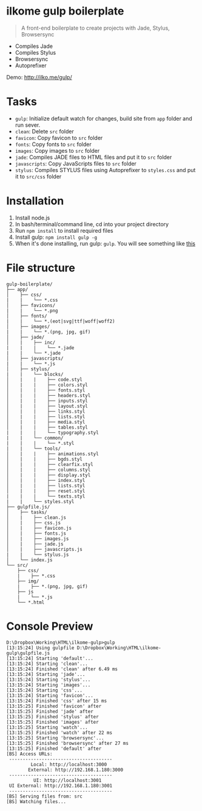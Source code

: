 # ilkome gulp boilerplate
> A front-end boilerplate to create projects with Jade, Stylus, Browsersync

- Compiles Jade
- Compiles Stylus
- Browsersync
- Autoprefixer

Demo: http://ilko.me/gulp/


# Tasks
- `gulp`: Initialize default watch for changes, build site from `app` folder and run sever.
- `clean`: Delete `src` folder
- `favicon`: Copy favicon to `src` folder
- `fonts`: Copy fonts to `src` folder
- `images`: Copy images to `src` folder
- `jade`: Compiles JADE files to HTML files and put it to `src` folder
- `javascripts`: Copy JavaScripts files to `src` folder
- `stylus`: Compiles STYLUS files using Autoprefixer to `styles.css` and put it to `src/css` folder


# Installation
1. Install node.js
2. In bash/terminal/command line, cd into your project directory
3. Run `npm install` to install required files
4. Install gulp: `npm install gulp -g`
5. When it's done installing, run gulp:	`gulp`. You will see something like [this](#console-preview)


# File structure
```
gulp-boilerplate/
├── app/
│    ├── css/
|    |    └── *.css
│    ├── favicons/
|    |    └── *.png
│    ├── fonts/
|    |    └── *.(eot|svg|ttf|woff|woff2)
│    ├── images/
|    |    └── *.(png, jpg, gif)
│    ├── jade/
│    |    ├── inc/
|    |    |    └── *.jade
|    |    └── *.jade
│    ├── javascripts/
|    |    └── *.js
│    ├── stylus/
|    |    └── blocks/
│    |    |    ├── code.styl
│    |    |    ├── colors.styl
│    |    |    ├── fonts.styl
│    |    |    ├── headers.styl
│    |    |    ├── inputs.styl
│    |    |    ├── layout.styl
│    |    |    ├── links.styl
│    |    |    ├── lists.styl
│    |    |    ├── media.styl
│    |    |    ├── tables.styl
|    |    |    └── typography.styl
|    |    └── common/
|    |    |    └── *.styl
|    |    └── tools/
│    |    |    ├── animations.styl
│    |    |    ├── bgds.styl
│    |    |    ├── clearfix.styl
│    |    |    ├── columns.styl
│    |    |    ├── display.styl
│    |    |    ├── index.styl
│    |    |    ├── lists.styl
│    |    |    ├── reset.styl
|    |    |    └── texts.styl
|    |    └── styles.styl
├── gulpfile.js/
│    ├── tasks/
│    |    ├── clean.js
│    |    ├── css.js
│    |    ├── favicon.js
│    |    ├── fonts.js
│    |    ├── images.js
│    |    ├── jade.js
│    |    ├── javascripts.js
|    |    └── stylus.js
│    └── index.js
└── src/
    ├── css/
    |    ├── *.css
    ├── img/
    |    ├── *.(png, jpg, gif)
    ├── js
    |    └── *.js
    └── *.html
```


# Console Preview

```
D:\Dropbox\Working\HTML\ilkome-gulp>gulp
[13:15:24] Using gulpfile D:\Dropbox\Working\HTML\ilkome-gulp\gulpfile.js
[13:15:24] Starting 'default'...
[13:15:24] Starting 'clean'...
[13:15:24] Finished 'clean' after 6.49 ms
[13:15:24] Starting 'jade'...
[13:15:24] Starting 'stylus'...
[13:15:24] Starting 'images'...
[13:15:24] Starting 'css'...
[13:15:24] Starting 'favicon'...
[13:15:24] Finished 'css' after 15 ms
[13:15:25] Finished 'favicon' after
[13:15:25] Finished 'jade' after
[13:15:25] Finished 'stylus' after
[13:15:25] Finished 'images' after
[13:15:25] Starting 'watch'...
[13:15:25] Finished 'watch' after 22 ms
[13:15:25] Starting 'browsersync'...
[13:15:25] Finished 'browsersync' after 27 ms
[13:15:25] Finished 'default' after
[BS] Access URLs:
 --------------------------------------
         Local: http://localhost:3000
     	External: http://192.168.1.180:3000
 --------------------------------------
          UI: http://localhost:3001
 UI External: http://192.168.1.180:3001
 --------------------------------------
[BS] Serving files from: src
[BS] Watching files...
```
